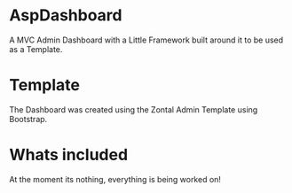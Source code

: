 # AspDashboard
A MVC Admin Dashboard with a Little Framework built around it to be used as a Template.

# Template
The Dashboard was created using the Zontal Admin Template using Bootstrap.

# Whats included
At the moment its nothing, everything is being worked on!
